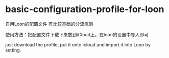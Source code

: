 # basic-configuration-profile-for-loon
自用Loon的配置文件 有比较基础的分流规则

使用方法：把配置文件下载下来放到iCloud上，在loon的设置中导入即可

just download the profile, put it onto icloud and import it into Loon by setting. 
